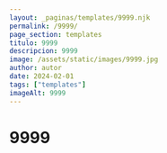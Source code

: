 ```yaml
---
layout: _paginas/templates/9999.njk
permalink: /9999/
page_section: templates
titulo: 9999
descripcion: 9999
image: /assets/static/images/9999.jpg
author: autor
date: 2024-02-01 
tags: ["templates"]
imageAlt: 9999
---
```

# 9999
